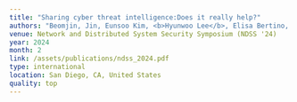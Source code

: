 ```yaml
---
title: "Sharing cyber threat intelligence:Does it really help?"
authors: "Beomjin, Jin, Eunsoo Kim, <b>Hyunwoo Lee</b>, Elisa Bertino, Doowon Kim, and Hyoungshick Kim"
venue: Network and Distributed System Security Symposium (NDSS '24)
year: 2024
month: 2
link: /assets/publications/ndss_2024.pdf
type: international
location: San Diego, CA, United States
quality: top
---
```


